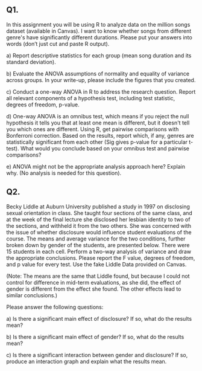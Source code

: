 ## Q1.

In this assignment you will be using R to analyze data on the million songs dataset (available in Canvas). I want to know whether songs from different genre's have significantly different durations. Please put your answers into words (don’t just cut and paste R output).

a) Report descriptive statistics for each group (mean song duration and its standard deviation).

b) Evaluate the ANOVA assumptions of normality and equality of variance across groups. In your write-up, please include the figures that you created.

c) Conduct a one-way ANOVA in R to address the research question. Report all relevant components of a hypothesis test, including test statistic, degrees of freedom, p-value.

d) One-way ANOVA is an omnibus test, which means if you reject the null hypothesis it tells you that at least one mean is different, but it doesn't tell you which ones are different. Using R, get pairwise comparisons with Bonferroni correction. Based on the results, report which, if any, genres are statistically significant from each other (Sig gives p-value for a particular t-test). What would you conclude based on your omnibus test and pairwise comparisons?

e) ANOVA might not be the appropriate analysis approach here? Explain why. (No analysis is needed for this question).  

 

## Q2.

Becky Liddle at Auburn University published a study in 1997 on disclosing sexual orientation in class. She taught four sections of the same class, and at the week of the final lecture she disclosed her lesbian identity to two of the sections, and withheld it from the two others. She was concerned with the issue of whether disclosure would influence student evaluations of the course. The means and average variance for the two conditions, further broken down by gender of the students, are presented below. There were 15 students in each cell. Perform a two-way analysis of variance and draw the appropriate conclusions. Please report the F value, degrees of freedom, and p value for every test. Use the fake Liddle Data provided on Canvas.  

(Note: The means are the same that Liddle found, but because I could not control for difference in mid-term evaluations, as she did, the effect of gender is different from the effect she found. The other effects lead to similar conclusions.) 

Please answer the following questions:

a) Is there a significant main effect of disclosure? If so, what do the results mean?

b) Is there a significant main effect of gender? If so, what do the results mean?

c) Is there a significant interaction between gender and disclosure? If so, produce an interaction graph and explain what the results mean.
